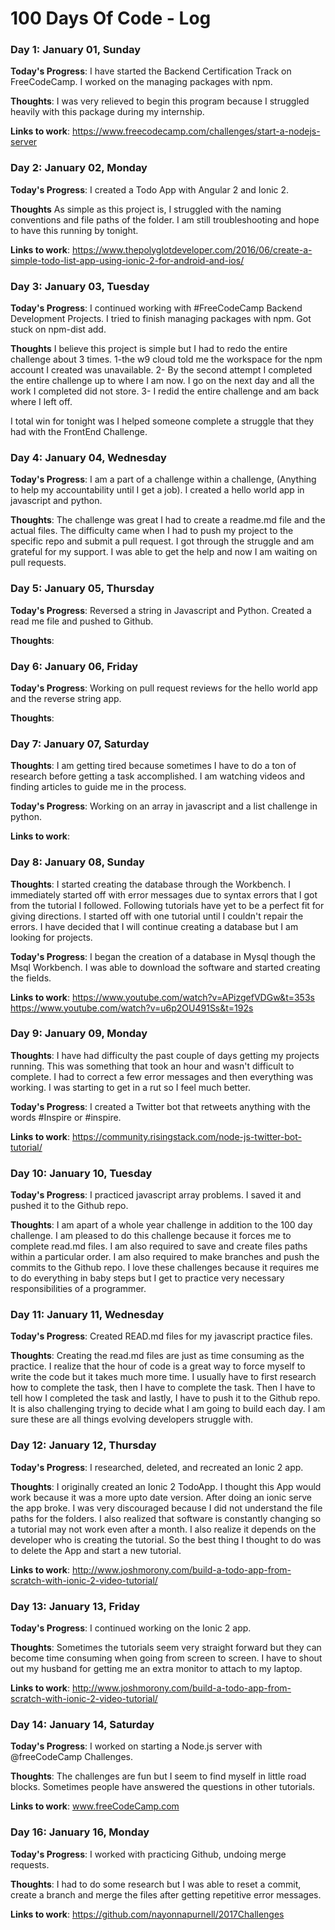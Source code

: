 # 100 Days Of Code - Log

<!-- ### Day 0: December 31, 2016 (Example 1)
##### (delete me or comment me out)

**Today's Progress**: Fixed CSS, worked on canvas functionality for the app.

**Thoughts:** I really struggled with CSS, but, overall, I feel like I am slowly getting better at it. Canvas is still new for me, but I managed to figure out some basic functionality.

**Link to work:** [Calculator App](http://www.example.com)

### Day 0: December 31, 2016 (Example 2)
##### (delete me or comment me out)

**Today's Progress**: Fixed CSS, worked on canvas functionality for the app.

**Thoughts**: I really struggled with CSS, but, overall, I feel like I am slowly getting better at it. Canvas is still new for me, but I managed to figure out some basic functionality.

**Link(s) to work**: [Calculator App](http://www.example.com) -->
<!-- **Link(s) to work**
1. [Find the Longest Word in a String](https://www.freecodecamp.com/challenges/find-the-longest-word-in-a-string)
2. [Title Case a Sentence](https://www.freecodecamp.com/challenges/title-case-a-sentence) -->


### Day 1: January 01, Sunday

**Today's Progress**: I have started the Backend Certification Track on FreeCodeCamp.  I worked on the managing packages with npm.

**Thoughts**:  I was very relieved to begin this program because I struggled heavily with this package during my internship.

**Links to work**:  https://www.freecodecamp.com/challenges/start-a-nodejs-server

### Day 2: January 02, Monday

**Today's Progress**: I created a Todo App with Angular 2 and Ionic 2.

**Thoughts** As simple as this project is, I struggled with the naming conventions and file paths of the folder.  I am still troubleshooting and hope to have this running by tonight.

**Links to work**:
https://www.thepolyglotdeveloper.com/2016/06/create-a-simple-todo-list-app-using-ionic-2-for-android-and-ios/

### Day 3: January 03, Tuesday

**Today's Progress**: I continued working with #FreeCodeCamp Backend Development Projects.  I tried to finish managing packages with npm.  Got stuck on npm-dist add.

**Thoughts** I believe this project is simple but I had to redo the entire challenge about 3 times. 1-the w9 cloud told me the workspace for the npm account I created was unavailable.  2- By the second attempt I completed the entire challenge up to where I am now.  I go on the next day and all the work I completed did not store.  3-  I redid the entire challenge and am back where I left off.  

I total win for tonight was I helped someone complete a struggle that they had with the FrontEnd Challenge.

### Day 4: January 04, Wednesday

**Today's Progress**:  I am a part of a challenge within a challenge, (Anything to help my accountability until I get a job).  I created a hello world app in javascript and python.

**Thoughts**:  The challenge was great I had to create a readme.md file and the actual files.  The difficulty came when I had to push my project to the specific repo and submit a pull request.  I got through the struggle and am grateful for my support.  I was able to get the help and now I am waiting on pull requests.

### Day 5: January 05, Thursday

**Today's Progress**:  Reversed a string in Javascript and Python. Created a read me file and pushed to Github.


**Thoughts**:

### Day 6: January 06, Friday
**Today's Progress**:  Working on pull request reviews for the hello world app and the reverse string app.

**Thoughts**:

### Day 7: January 07, Saturday

**Thoughts**:  I am getting tired because sometimes I have to do a ton of research before getting a task accomplished.  I am watching videos and finding articles to guide me in the process.

**Today's Progress**:  Working on an array in javascript and a list challenge in python.

**Links to work**:

### Day 8: January 08, Sunday

**Thoughts**:  I started creating the database through the Workbench.  I immediately started off with error messages due to syntax errors that I got from the tutorial I followed.  Following tutorials have yet to be a perfect fit for giving directions.  I started off with one tutorial until I couldn't repair the errors.  I have decided that I will continue creating a database but I am looking for projects.

**Today's Progress**:  I began the creation of a database in Mysql though the Msql Workbench.  I was able to download the software and started creating the fields.

**Links to work**:
https://www.youtube.com/watch?v=APizgefVDGw&t=353s
https://www.youtube.com/watch?v=u6p2OU491Ss&t=192s

### Day 9: January 09, Monday

**Thoughts**:  I have had difficulty the past couple of days getting my projects running.  This was something that took an hour and wasn't difficult to complete.  I had to correct a few error messages and then everything was working.  I was starting to get in a rut so I feel much better.

**Today's Progress**:  I created a Twitter bot that retweets anything with the words #Inspire or #inspire.  

**Links to work**:
https://community.risingstack.com/node-js-twitter-bot-tutorial/

### Day 10: January 10, Tuesday
**Today's Progress**:    I practiced javascript array problems.  I saved it and pushed it to the Github repo.

**Thoughts**:  I am apart of a whole year challenge in addition to the 100 day challenge.  I am pleased to do this challenge because it forces me to complete read.md files.  I am also required to save and create files paths within a particular order.  I am also required to make branches and push the commits to the Github repo.  I love these challenges because it requires me to do everything in baby steps but I get to practice very necessary responsibilities of a programmer.

### Day 11: January 11, Wednesday
**Today's Progress**:  Created READ.md files for my javascript practice files.

**Thoughts**:  Creating the read.md files are just as time consuming as the practice.  I realize that the hour of code is a great way to force myself to write the code but it takes much more time.  I usually have to first research how to complete the task, then I have to complete the task.  Then I have to tell how I completed the task and lastly, I have to push it to the Github repo.  It is also challenging trying to decide what I am going to build each day.  I am sure these are all things evolving developers struggle with.

### Day 12: January 12, Thursday
**Today's Progress**:  I researched, deleted, and recreated an Ionic 2 app.

**Thoughts**:  I originally created an Ionic 2 TodoApp.  I thought this App would work because it was a more upto date version.  After doing an ionic serve the app broke.  I was very discouraged because I did not understand the file paths for the folders.  I also realized that software is constantly changing so a tutorial may not work even after a month.  I also realize it depends on the developer who is creating the tutorial.  So the best thing I thought to do was to delete the App and start a new tutorial.

**Links to work**:
http://www.joshmorony.com/build-a-todo-app-from-scratch-with-ionic-2-video-tutorial/

### Day 13: January 13, Friday
**Today's Progress**:  I continued working on the Ionic 2 app.

**Thoughts**:  Sometimes the tutorials seem very straight forward but they can become time consuming when going from screen to screen.  I have to shout out my husband for getting me an extra monitor to attach to my laptop.

**Links to work**:
http://www.joshmorony.com/build-a-todo-app-from-scratch-with-ionic-2-video-tutorial/

### Day 14: January 14, Saturday
**Today's Progress**:  I worked on starting a Node.js server with @freeCodeCamp Challenges.

**Thoughts**:  The challenges are fun but I seem to find myself in little road blocks.  Sometimes people have answered the questions in other tutorials.

**Links to work**:
www.freeCodeCamp.com

### Day 16: January 16, Monday
**Today's Progress**:  I worked with practicing Github, undoing merge requests.

**Thoughts**:  I had to do some research but I was able to reset a commit, create a branch and merge the files after getting repetitive error messages.

**Links to work**:
https://github.com/nayonnapurnell/2017Challenges


<!-- ### Day 9: January 09, Monday
**Today's Progress**:
**Thoughts**:
**Links to work**: -->
